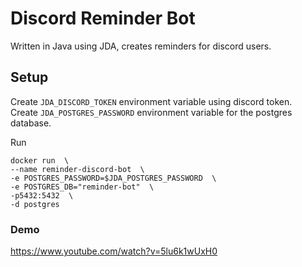 # Discord Reminder Bot  

Written in Java using JDA, creates reminders for discord users.  


## Setup  
Create `JDA_DISCORD_TOKEN` environment variable using discord token.  
Create `JDA_POSTGRES_PASSWORD` environment variable for the postgres database.

Run 
```
docker run  \
--name reminder-discord-bot  \
-e POSTGRES_PASSWORD=$JDA_POSTGRES_PASSWORD  \
-e POSTGRES_DB="reminder-bot"  \
-p5432:5432  \
-d postgres  
```  

### Demo 

https://www.youtube.com/watch?v=5lu6k1wUxH0

